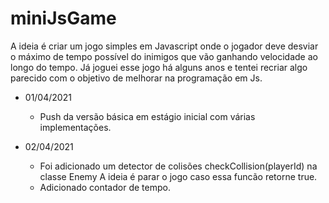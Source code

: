 # miniJsGame

A ideia é criar um jogo simples em Javascript onde o jogador deve desviar o máximo de tempo possível do inimigos que vão ganhando velocidade ao longo do tempo. Já joguei esse jogo há alguns anos e tentei recriar algo parecido com o objetivo de melhorar na programação em Js.

* 01/04/2021 
	*	Push da versão básica em estágio inicial com várias implementações.

* 02/04/2021 
	*	Foi adicionado um detector de colisões checkCollision(playerId) na classe Enemy  A ideia é parar o jogo caso essa funcão retorne true.
	*	Adicionado contador de tempo.
